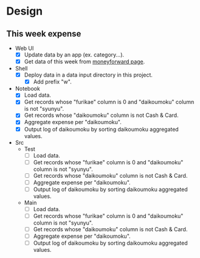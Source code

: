 # Design
## This week expense
- Web UI
  - [x] Update data by an app (ex. category...).
  - [x] Get data of this week from [moneyforward page](https://moneyforward.com/cf).
- Shell
  - [x] Deploy data in a data input directory in this project.
    - [x] Add prefix "w<weeknum>".
- Notebook
  - [x] Load data.
  - [x] Get records whose "furikae" column is 0 and "daikoumoku" column is not "syunyu".
  - [x] Get records whose "daikoumoku" column is not Cash & Card.
  - [x] Aggregate expense per "daikoumoku".
  - [x] Output log of daikoumoku by sorting daikoumoku aggregated values.
- Src
  - Test
    - [ ] Load data.
    - [ ] Get records whose "furikae" column is 0 and "daikoumoku" column is not "syunyu".
    - [ ] Get records whose "daikoumoku" column is not Cash & Card.
    - [ ] Aggregate expense per "daikoumoku".
    - [ ] Output log of daikoumoku by sorting daikoumoku aggregated values.
  - Main
    - [ ] Load data.
    - [ ] Get records whose "furikae" column is 0 and "daikoumoku" column is not "syunyu".
    - [ ] Get records whose "daikoumoku" column is not Cash & Card.
    - [ ] Aggregate expense per "daikoumoku".
    - [ ] Output log of daikoumoku by sorting daikoumoku aggregated values.
